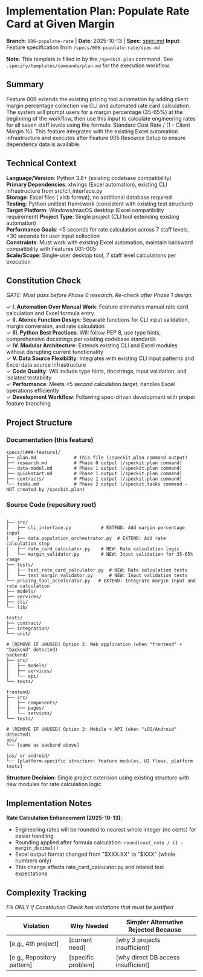 # Implementation Plan: Populate Rate Card at Given Margin

**Branch**: `006-populate-rate` | **Date**: 2025-10-13 | **Spec**: [spec.md](./spec.md)
**Input**: Feature specification from `/specs/006-populate-rate/spec.md`

**Note**: This template is filled in by the `/speckit.plan` command. See `.specify/templates/commands/plan.md` for the execution workflow.

## Summary

Feature 006 extends the existing pricing tool automation by adding client margin percentage collection via CLI and automated rate card calculation. The system will prompt users for a margin percentage (35-65%) at the beginning of the workflow, then use this input to calculate engineering rates for all seven staff levels using the formula: Standard Cost Rate / (1 - Client Margin %). This feature integrates with the existing Excel automation infrastructure and executes after Feature 005 Resource Setup to ensure dependency data is available.

## Technical Context

**Language/Version**: Python 3.8+ (existing codebase compatibility)  
**Primary Dependencies**: xlwings (Excel automation), existing CLI infrastructure from src/cli_interface.py  
**Storage**: Excel files (.xlsb format), no additional database required  
**Testing**: Python unittest framework (consistent with existing test structure)  
**Target Platform**: Windows/macOS desktop (Excel compatibility requirement)
**Project Type**: Single project (CLI tool extending existing automation)  
**Performance Goals**: <5 seconds for rate calculation across 7 staff levels, <30 seconds for user input collection  
**Constraints**: Must work with existing Excel automation, maintain backward compatibility with Features 001-005  
**Scale/Scope**: Single-user desktop tool, 7 staff level calculations per execution

## Constitution Check

*GATE: Must pass before Phase 0 research. Re-check after Phase 1 design.*

✓ **I. Automation Over Manual Work**: Feature eliminates manual rate card calculation and Excel formula entry  
✓ **II. Atomic Function Design**: Separate functions for CLI input validation, margin conversion, and rate calculation  
✓ **III. Python Best Practices**: Will follow PEP 8, use type hints, comprehensive docstrings per existing codebase standards  
✓ **IV. Modular Architecture**: Extends existing CLI and Excel modules without disrupting current functionality  
✓ **V. Data Source Flexibility**: Integrates with existing CLI input patterns and Excel data source infrastructure  
✓ **Code Quality**: Will include type hints, docstrings, input validation, and isolated testability  
✓ **Performance**: Meets <5 second calculation target, handles Excel operations efficiently  
✓ **Development Workflow**: Following spec-driven development with proper feature branching

## Project Structure

### Documentation (this feature)

```
specs/[###-feature]/
├── plan.md              # This file (/speckit.plan command output)
├── research.md          # Phase 0 output (/speckit.plan command)
├── data-model.md        # Phase 1 output (/speckit.plan command)
├── quickstart.md        # Phase 1 output (/speckit.plan command)
├── contracts/           # Phase 1 output (/speckit.plan command)
└── tasks.md             # Phase 2 output (/speckit.tasks command - NOT created by /speckit.plan)
```

### Source Code (repository root)

```

├── src/
│   ├── cli_interface.py           # EXTEND: Add margin percentage input
│   ├── data_population_orchestrator.py  # EXTEND: Add rate calculation step  
│   ├── rate_card_calculator.py    # NEW: Rate calculation logic
│   └── margin_validator.py        # NEW: Input validation for 35-65% range
├── tests/
│   ├── test_rate_card_calculator.py  # NEW: Rate calculation tests
│   └── test_margin_validator.py      # NEW: Input validation tests
└── pricing_tool_accelerator.py   # EXTEND: Integrate margin input and rate calculation
├── models/
├── services/
├── cli/
└── lib/

tests/
├── contract/
├── integration/
└── unit/

# [REMOVE IF UNUSED] Option 2: Web application (when "frontend" + "backend" detected)
backend/
├── src/
│   ├── models/
│   ├── services/
│   └── api/
└── tests/

frontend/
├── src/
│   ├── components/
│   ├── pages/
│   └── services/
└── tests/

# [REMOVE IF UNUSED] Option 3: Mobile + API (when "iOS/Android" detected)
api/
└── [same as backend above]

ios/ or android/
└── [platform-specific structure: feature modules, UI flows, platform tests]
```

**Structure Decision**: Single project extension using existing  structure with new modules for rate calculation logic

## Implementation Notes

**Rate Calculation Enhancement (2025-10-13)**:
- Engineering rates will be rounded to nearest whole integer (no cents) for easier handling
- Rounding applied after formula calculation: `round(cost_rate / (1 - margin_decimal))`
- Excel output format changed from "$XXX.XX" to "$XXX" (whole numbers only)
- This change affects rate_card_calculator.py and related test expectations

## Complexity Tracking

*Fill ONLY if Constitution Check has violations that must be justified*

| Violation | Why Needed | Simpler Alternative Rejected Because |
|-----------|------------|-------------------------------------|
| [e.g., 4th project] | [current need] | [why 3 projects insufficient] |
| [e.g., Repository pattern] | [specific problem] | [why direct DB access insufficient] |
